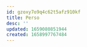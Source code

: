 ```yaml
---
id: gzoxy7o9q4c62t5afz910kf
title: Perso
desc: ''
updated: 1659080851944
created: 1658997767484
---
```



